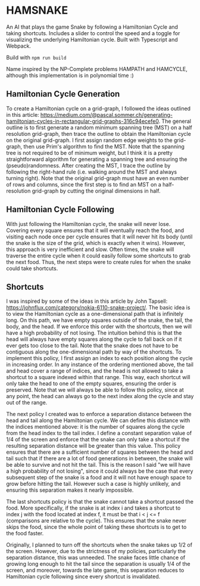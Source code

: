 # HAMSNAKE

An AI that plays the game Snake by following a Hamiltonian Cycle and taking shortcuts. Includes a slider to control the speed and a toggle for visualizing the underlying Hamiltonian cycle. Built with Typescript and Webpack.

Build with `npm run build`

Name inspired by the NP-Complete problems HAMPATH and HAMCYCLE, although this implementation is in polynomial time :)

## Hamiltonian Cycle Generation

To create a Hamiltonian cycle on a grid-graph, I followed the ideas outlined in this article: https://medium.com/@pascal.sommer.ch/generating-hamiltonian-cycles-in-rectangular-grid-graphs-316c94ecefe0. The general outline is to first generate a random minimum spanning tree (MST) on a half resolution grid-graph, then trace the outline to obtain the Hamiltonian cycle on the original grid-graph. I first assign random edge weights to the grid-graph, then use Prim's algorithm to find the MST. Note that the spanning tree is not required to be of minimum weight, but I think it is a pretty straightforward algorithm for generating a spanning tree and ensuring the (pseudo)randomness. After creating the MST, I trace the outline by following the right-hand rule (i.e. walking around the MST and always turning right). Note that the original grid-graph must have an even number of rows and columns, since the first step is to find an MST on a half-resolution grid-graph by cutting the original dimensions in half.

## Hamiltonian Cycle Following

With just following the Hamiltonian cycle, the snake will never lose. Covering every square ensures that it will eventually reach the food, and visiting each node once per cycle ensures that it will never hit its body (until the snake is the size of the grid, which is exactly when it wins). However, this approach is very inefficient and slow. Often times, the snake will traverse the entire cycle when it could easily follow some shortcuts to grab the next food. Thus, the next steps were to create rules for when the snake could take shortcuts.

## Shortcuts

I was inspired by some of the ideas in this article by John Tapsell: https://johnflux.com/category/nokia-6110-snake-project/. The basic idea is to view the Hamiltonian cycle as a one-dimensional path that is infinitely long. On this path, we have empty squares outside of the snake, the tail, the body, and the head. If we enforce this order with the shortcuts, then we will have a high probability of not losing. The intuition behind this is that the head will always have empty squares along the cycle to fall back on if it ever gets too close to the tail. Note that the snake does not have to be contiguous along the one-dimensional path by way of the shortcuts. To implement this policy, I first assign an index to each position along the cycle in increasing order. In any instance of the ordering mentioned above, the tail and head cover a range of indices, and the head is not allowed to take a shortcut to a square indexed within that range. This way, each shortcut will only take the head to one of the empty squares, ensuring the order is preserved. Note that we will always be able to follow this policy, since at any point, the head can always go to the next index along the cycle and stay out of the range.

The next policy I created was to enforce a separation distance between the head and tail along the Hamiltonian cycle. We can define this distance with the indices mentioned above: it is the number of squares along the cycle from the head index to the tail index. I define a constant separation value of 1/4 of the screen and enforce that the snake can only take a shortcut if the resulting separation distance will be greater than this value. This policy ensures that there are a sufficient number of squares between the head and tail such that if there are a lot of food generations in between, the snake will be able to survive and not hit the tail. This is the reason I said "we will have a high probability of not losing", since it could always be the case that every subsequent step of the snake is a food and it will not have enough space to grow before hitting the tail. However such a case is highly unlikely, and ensuring this separation makes it nearly impossible.

The last shortcuts policy is that the snake cannot take a shortcut passed the food. More specifically, if the snake is at index i and takes a shortcut to index j with the food located at index f, it must be that i < j <= f (comparisons are relative to the cycle). This ensures that the snake never skips the food, since the whole point of taking these shortcuts is to get to the food faster.

Originally, I planned to turn off the shortcuts when the snake takes up 1/2 of the screen. However, due to the strictness of my policies, particularly the separation distance, this was unneeded. The snake faces little chance of growing long enough to hit the tail since the separation is usually 1/4 of the screen, and moreover, towards the late game, this separation reduces to Hamiltonian cycle following since every shortcut is invalidated.
